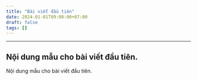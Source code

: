 ```yaml
---
title: "Bài viết đầu tiên"
date: 2024-01-01T09:00:00+07:00
draft: false
tags: []
---
```


---

Nội dung mẫu cho bài viết đầu tiên.
---

Nội dung mẫu cho bài viết đầu tiên.
